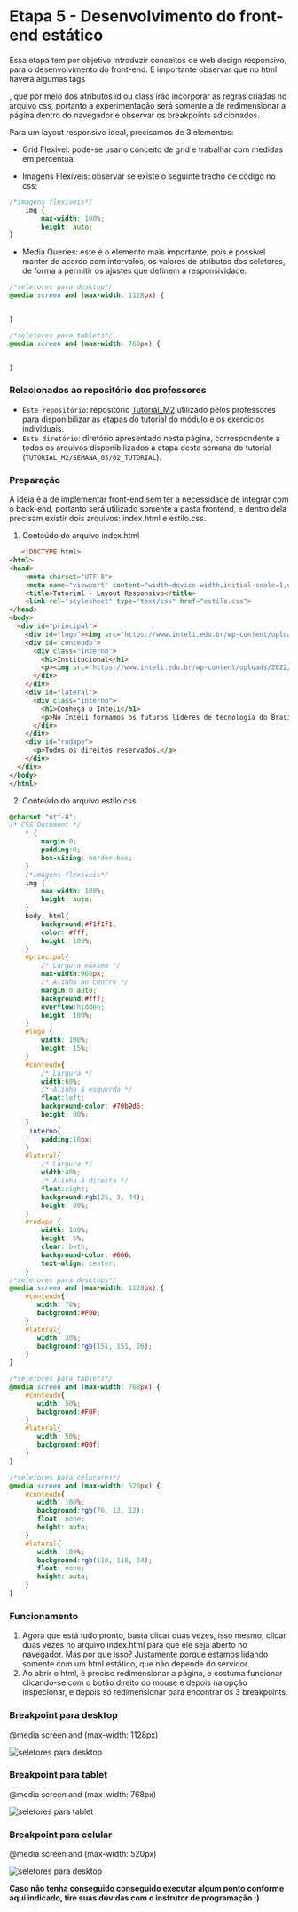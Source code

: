 # Etapa 5 - Desenvolvimento do front-end estático

Essa etapa tem por objetivo introduzir conceitos de web design responsivo, para o desenvolvimento do front-end.
É importante observar que no html haverá algumas tags <div>, que por meio dos atributos id ou class irão incorporar as regras criadas no arquivo css, portanto a experimentação será somente a de redimensionar a página dentro do navegador e observar os breakpoints adicionados.

Para um layout responsivo ideal, precisamos de 3 elementos:

- Grid Flexível: pode-se usar o conceito de grid e trabalhar com medidas em percentual

- Imagens Flexíveis: observar se existe o seguinte trecho de código no css:

```css
/*imagens flexiveis*/
	img {   
  		max-width: 100%;   
  		height: auto;  
} 
```

- Media Queries: este é o elemento mais importante, pois é possível manter de acordo com intervalos, os valores de atributos dos seletores, de forma a permitir os ajustes que definem a responsividade.

```css
/*seletores para desktop*/
@media screen and (max-width: 1128px) {


}

/*seletores para tablets*/
@media screen and (max-width: 768px) {


}
```

### Relacionados ao repositório dos professores

- `Este repositório`: repositório [Tutorial_M2](https://github.com/Intelihub/Tutorial_M2) utilizado pelos professores para disponibilizar as etapas do tutorial do módulo e os exercícios individuais.
- `Este diretório`: diretório apresentado nesta página, correspondente a todos os arquivos disponibilizados à etapa desta semana do tutorial (`TUTORIAL_M2/SEMANA_05/02_TUTORIAL`).

### Preparação

A ideia é a de implementar front-end sem ter a necessidade de integrar com o back-end, portanto será utilizado somente a pasta frontend, e dentro dela precisam existir dois arquivos: index.html e estilo.css.

1. Conteúdo do arquivo index.html

```html
   <!DOCTYPE html>
<html>
<head>
	<meta charset="UTF-8">
	<meta name="viewport" content="width=device-width,initial-scale=1,user-scalable=no">
	<title>Tutorial - Layout Responsivo</title>
    <link rel="stylesheet" type="text/css" href="estilo.css">
</head>
<body>
  <div id="principal">
    <div id="logo"><img src="https://www.inteli.edu.br/wp-content/uploads/2022/04/28103439/Logo-Container.png" alt="Logotipo Inteli"></div>
    <div id="conteudo">
      <div class="interno">
        <h1>Institucional</h1>
        <p><img src="https://www.inteli.edu.br/wp-content/uploads/2022/07/06094246/novoformato_bannerhome_site_1440x640px-06-1.png" alt="Inteli"></p>
      </div>
    </div>
    <div id="lateral">
      <div class="interno">
        <h1>Conheça o Inteli</h1>
        <p>No Inteli formamos os futuros líderes de tecnologia do Brasil, preparando cada um dos nossos alunos para a realidade do mercado. Mostrando que tecnologia e formação de ponta são importantes e o lado humano delas também.</p>
      </div>
    </div>
    <div id="rodape">
      <p>Todos os direitos reservados.</p>
    </div>
  </div>
</body>
</html>
```

2. Conteúdo do arquivo estilo.css

```css
@charset "utf-8";
/* CSS Document */
	* {
		margin:0;
		padding:0;
		box-sizing: border-box;
	}
	/*imagens flexiveis*/
	img {   
  		max-width: 100%;   
  		height: auto;  
	} 
	body, html{
		background:#f1f1f1;
        color: #fff;
        height: 100%;
	}
	#principal{
		/* Largura máxima */
		max-width:960px;
		/* Alinha ao centro */
		margin:0 auto;
		background:#fff;
		overflow:hidden;
        height: 100%;
	}
    #logo {
        width: 100%;
        height: 15%;
    }
	#conteudo{
		/* Largura */
		width:60%;
		/* Alinha à esquerda */
		float:left;
        background-color: #70b9d6;
        height: 80%;
	}
	.interno{
		padding:10px;
	}
	#lateral{
		/* Largura */
		width:40%;
		/* Alinha à direita */
		float:right;
		background:rgb(25, 3, 44);
        height: 80%;
	}
    #rodape {
        width: 100%;
        height: 5%;
        clear: both;
        background-color: #666;
        text-align: center;
    }
/*seletores para desktops*/
@media screen and (max-width: 1128px) {
	#conteudo{ 
	   width: 70%;
	   background:#F00;
	}
	#lateral{ 
	   width: 30%;
	   background:rgb(151, 151, 26);
	}
}

/*seletores para tablets*/
@media screen and (max-width: 768px) {
	#conteudo{ 
	   width: 50%;
	   background:#F0F;
	}
	#lateral{ 
	   width: 50%;
	   background:#00f;
	}
}

/*seletores para celurares*/
@media screen and (max-width: 520px) {
	#conteudo{ 
	   width: 100%;
	   background:rgb(76, 12, 12);
       float: none;
       height: auto;
	}
	#lateral{ 
	   width: 100%;
	   background:rgb(118, 118, 24);
	   float: none;
       height: auto;
	}
}
```

### Funcionamento 
  
1. Agora que está tudo pronto, basta clicar duas vezes, isso mesmo, clicar duas vezes no arquivo index.html para que ele seja aberto no navegador. Mas por que isso? Justamente porque estamos lidando somente com um html estático, que não depende do servidor.
2. Ao abrir o html, é preciso redimensionar a página, e costuma funcionar clicando-se com o botão direito do mouse e depois na opção inspecionar, e depois só redimensionar para encontrar os 3 breakpoints.

### Breakpoint para desktop

@media screen and (max-width: 1128px) 

<img src="./frontend/breakpoint_desktop.png" alt="seletores para desktop">

### Breakpoint para tablet

@media screen and (max-width: 768px) 

<img src="./frontend/breakpoint_tablet.png" alt="seletores para tablet">

### Breakpoint para celular

@media screen and (max-width: 520px) 

<img src="./frontend/breakpoint_celular.png" alt="seletores para desktop">

**Caso não tenha conseguido conseguido executar algum ponto conforme aqui indicado, tire suas dúvidas com o instrutor de programação :)**

